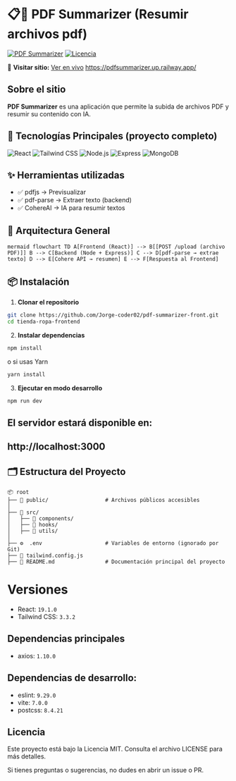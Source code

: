 # 📋📖 PDF Summarizer (Resumir archivos pdf)

[![PDF Summarizer](https://img.shields.io/badge/Status-Complete-green)](https://github.com/Jorge-coder02/pdf-summarizer-front)
[![Licencia](https://img.shields.io/badge/License-MIT-blue)](LICENSE)

🔗 **Visitar sitio:** [Ver en vivo](https://padsummarizer.up.railway.app/) https://pdfsummarizer.up.railway.app/

## Sobre el sitio
**PDF Summarizer** es una aplicación que permite la subida de archivos PDF y resumir su contenido con IA.

## 🚀 Tecnologías Principales (proyecto completo)

![React](https://img.shields.io/badge/React-19.1.0-61DAFB?logo=react)
![Tailwind CSS](https://img.shields.io/badge/Tailwind_CSS-3.3.3-06B6D4?logo=tailwind-css)
![Node.js](https://img.shields.io/badge/Node.js-22.14.0-339933?logo=node.js&logoColor=white)
![Express](https://img.shields.io/badge/Express-5.1.0-000000?logo=express&logoColor=white)
![MongoDB](https://img.shields.io/badge/MongoDB-8.0.4-47A248?logo=mongodb&logoColor=white)

## ✨ Herramientas utilizadas

- ✅ pdfjs -> Previsualizar
- ✅ pdf-parse -> Extraer texto (backend)
- ✅ CohereAI -> IA para resumir textos

## 🧱 Arquitectura General

 ```mermaid flowchart TD A[Frontend (React)] --> B[[POST /upload (archivo PDF)]] B --> C[Backend (Node + Express)] C --> D[pdf-parse → extrae texto] D --> E[Cohere API → resumen] E --> F[Respuesta al Frontend] ``` 


## 📦 Instalación

1. **Clonar el repositorio**

```bash
git clone https://github.com/Jorge-coder02/pdf-summarizer-front.git
cd tienda-ropa-frontend
```

2. **Instalar dependencias**

```bash
npm install
```

o si usas Yarn

```bash
yarn install
```

3. **Ejecutar en modo desarrollo**

```bash
npm run dev
```

## El servidor estará disponible en:

## http://localhost:3000

## 🗂️ Estructura del Proyecto

```plaintext
📦 root
├── 📁 public/                  # Archivos públicos accesibles
│
├── 📁 src/
│   ├── 📁 components/
│   ├── 📁 hooks/
│   ├── 📁 utils/
│
├── ⚙️  .env                    # Variables de entorno (ignorado por Git)
├── 🎨 tailwind.config.js
├── 📜 README.md                # Documentación principal del proyecto

```

# Versiones

- React: `19.1.0`
- Tailwind CSS: `3.3.2`

## Dependencias principales
- axios: `1.10.0`

## Dependencias de desarrollo:

- eslint: `9.29.0`
- vite: `7.0.0`
- postcss: `8.4.21`

## Licencia
Este proyecto está bajo la Licencia MIT. Consulta el archivo LICENSE para más detalles.

Si tienes preguntas o sugerencias, no dudes en abrir un issue o PR.


